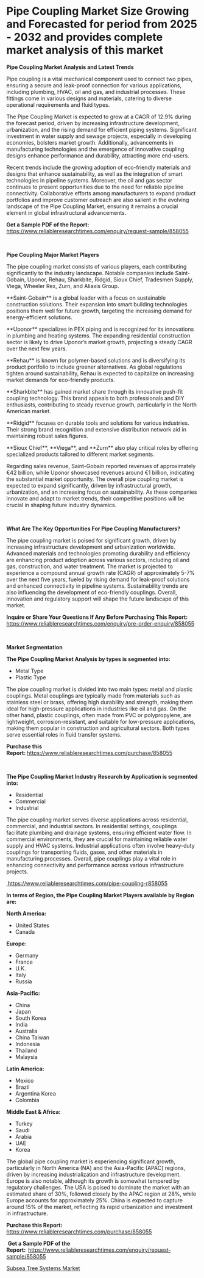 <p><h1>Pipe Coupling Market Size Growing and Forecasted for period from 2025 - 2032 and provides complete market analysis of this market</h1></p><p><strong>Pipe Coupling Market Analysis and Latest Trends</strong></p>
<p><p>Pipe coupling is a vital mechanical component used to connect two pipes, ensuring a secure and leak-proof connection for various applications, including plumbing, HVAC, oil and gas, and industrial processes. These fittings come in various designs and materials, catering to diverse operational requirements and fluid types.</p><p>The Pipe Coupling Market is expected to grow at a CAGR of 12.9% during the forecast period, driven by increasing infrastructure development, urbanization, and the rising demand for efficient piping systems. Significant investment in water supply and sewage projects, especially in developing economies, bolsters market growth. Additionally, advancements in manufacturing technologies and the emergence of innovative coupling designs enhance performance and durability, attracting more end-users.</p><p>Recent trends include the growing adoption of eco-friendly materials and designs that enhance sustainability, as well as the integration of smart technologies in pipeline systems. Moreover, the oil and gas sector continues to present opportunities due to the need for reliable pipeline connectivity. Collaborative efforts among manufacturers to expand product portfolios and improve customer outreach are also salient in the evolving landscape of the Pipe Coupling Market, ensuring it remains a crucial element in global infrastructural advancements.</p></p>
<p><strong>Get a Sample PDF of the Report:&nbsp;</strong> <a href="https://www.reliableresearchtimes.com/enquiry/request-sample/858055?utm_campaign=3108&utm_medium=2&utm_source=Github&utm_content=ia&utm_term=09042025&utm_id=pipe-coupling">https://www.reliableresearchtimes.com/enquiry/request-sample/858055</a></p>
<p>&nbsp;</p>
<p><strong>Pipe Coupling Major Market Players</strong></p>
<p><p>The pipe coupling market consists of various players, each contributing significantly to the industry landscape. Notable companies include Saint-Gobain, Uponor, Rehau, Sharkbite, Ridgid, Sioux Chief, Tradesmen Supply, Viega, Wheeler Rex, Zurn, and Aliaxis Group.</p><p>**Saint-Gobain** is a global leader with a focus on sustainable construction solutions. Their expansion into smart building technologies positions them well for future growth, targeting the increasing demand for energy-efficient solutions.</p><p>**Uponor** specializes in PEX piping and is recognized for its innovations in plumbing and heating systems. The expanding residential construction sector is likely to drive Uponor’s market growth, projecting a steady CAGR over the next few years.</p><p>**Rehau** is known for polymer-based solutions and is diversifying its product portfolio to include greener alternatives. As global regulations tighten around sustainability, Rehau is expected to capitalize on increasing market demands for eco-friendly products.</p><p>**Sharkbite** has gained market share through its innovative push-fit coupling technology. This brand appeals to both professionals and DIY enthusiasts, contributing to steady revenue growth, particularly in the North American market.</p><p>**Ridgid** focuses on durable tools and solutions for various industries. Their strong brand recognition and extensive distribution network aid in maintaining robust sales figures.</p><p>**Sioux Chief**, **Viega**, and **Zurn** also play critical roles by offering specialized products tailored to different market segments.</p><p>Regarding sales revenue, Saint-Gobain reported revenues of approximately €42 billion, while Uponor showcased revenues around €1 billion, indicating the substantial market opportunity. The overall pipe coupling market is expected to expand significantly, driven by infrastructural growth, urbanization, and an increasing focus on sustainability. As these companies innovate and adapt to market trends, their competitive positions will be crucial in shaping future industry dynamics.</p></p>
<p>&nbsp;</p>
<p><strong>What Are The Key Opportunities For Pipe Coupling Manufacturers?</strong></p>
<p><p>The pipe coupling market is poised for significant growth, driven by increasing infrastructure development and urbanization worldwide. Advanced materials and technologies promoting durability and efficiency are enhancing product adoption across various sectors, including oil and gas, construction, and water treatment. The market is projected to experience a compound annual growth rate (CAGR) of approximately 5-7% over the next five years, fueled by rising demand for leak-proof solutions and enhanced connectivity in pipeline systems. Sustainability trends are also influencing the development of eco-friendly couplings. Overall, innovation and regulatory support will shape the future landscape of this market.</p></p>
<p><strong>Inquire or Share Your Questions If Any Before Purchasing This Report:</strong> <a href="https://www.reliableresearchtimes.com/enquiry/pre-order-enquiry/858055?utm_campaign=3108&utm_medium=2&utm_source=Github&utm_content=ia&utm_term=09042025&utm_id=pipe-coupling">https://www.reliableresearchtimes.com/enquiry/pre-order-enquiry/858055</a></p>
<p>&nbsp;</p>
<p><strong>Market Segmentation</strong></p>
<p><strong>The Pipe Coupling Market Analysis by types is segmented into:</strong></p>
<p><ul><li>Metal Type</li><li>Plastic Type</li></ul></p>
<p><p>The pipe coupling market is divided into two main types: metal and plastic couplings. Metal couplings are typically made from materials such as stainless steel or brass, offering high durability and strength, making them ideal for high-pressure applications in industries like oil and gas. On the other hand, plastic couplings, often made from PVC or polypropylene, are lightweight, corrosion-resistant, and suitable for low-pressure applications, making them popular in construction and agricultural sectors. Both types serve essential roles in fluid transfer systems.</p></p>
<p><strong>Purchase this Report:&nbsp;</strong><a href="https://www.reliableresearchtimes.com/purchase/858055?utm_campaign=3108&utm_medium=2&utm_source=Github&utm_content=ia&utm_term=09042025&utm_id=pipe-coupling">https://www.reliableresearchtimes.com/purchase/858055</a></p>
<p>&nbsp;</p>
<p><strong>The Pipe Coupling Market Industry Research by Application is segmented into:</strong></p>
<p><ul><li>Residential</li><li>Commercial</li><li>Industrial</li></ul></p>
<p><p>The pipe coupling market serves diverse applications across residential, commercial, and industrial sectors. In residential settings, couplings facilitate plumbing and drainage systems, ensuring efficient water flow. In commercial environments, they are crucial for maintaining reliable water supply and HVAC systems. Industrial applications often involve heavy-duty couplings for transporting fluids, gases, and other materials in manufacturing processes. Overall, pipe couplings play a vital role in enhancing connectivity and performance across various infrastructure projects.</p></p>
<p><a href="https://www.reliableresearchtimes.com/pipe-coupling-r858055?utm_campaign=3108&utm_medium=2&utm_source=Github&utm_content=ia&utm_term=09042025&utm_id=pipe-coupling">&nbsp;https://www.reliableresearchtimes.com/pipe-coupling-r858055</a></p>
<p><strong>In terms of Region, the Pipe Coupling Market Players available by Region are:</strong></p>
<p>
    <p> <strong> North America: </strong>
        <ul>
            <li>United States</li>
            <li>Canada</li>
        </ul>
        </p> 
    <p> <strong> Europe: </strong>
        <ul>
            <li>Germany</li>
            <li>France</li>
            <li>U.K.</li>
            <li>Italy</li>
            <li>Russia</li>
        </ul>
        </p> 
    <p> <strong> Asia-Pacific: </strong>
        <ul>
            <li>China</li>
            <li>Japan</li>
            <li>South Korea</li>
            <li>India</li>
            <li>Australia</li>
            <li>China Taiwan</li>
            <li>Indonesia</li>
            <li>Thailand</li>
            <li>Malaysia</li>
        </ul>
        </p> 
    <p> <strong> Latin America: </strong>
        <ul>
            <li>Mexico</li>
            <li>Brazil</li>
            <li>Argentina Korea</li>
            <li>Colombia</li>
        </ul>
        </p> 
    <p> <strong> Middle East & Africa: </strong>
        <ul>
            <li>Turkey</li>
            <li>Saudi</li>
            <li>Arabia</li>
            <li>UAE</li>
            <li>Korea</li>
        </ul>
    </p>
    </p>
<p><p>The global pipe coupling market is experiencing significant growth, particularly in North America (NA) and the Asia-Pacific (APAC) regions, driven by increasing industrialization and infrastructure development. Europe is also notable, although its growth is somewhat tempered by regulatory challenges. The USA is poised to dominate the market with an estimated share of 30%, followed closely by the APAC region at 28%, while Europe accounts for approximately 25%. China is expected to capture around 15% of the market, reflecting its rapid urbanization and investment in infrastructure.</p></p>
<p><strong>Purchase this Report: </strong><a href="https://www.reliableresearchtimes.com/purchase/858055?utm_campaign=3108&utm_medium=2&utm_source=Github&utm_content=ia&utm_term=09042025&utm_id=pipe-coupling">https://www.reliableresearchtimes.com/purchase/858055</a></p>
<p>&nbsp;<strong>Get a Sample PDF of the Report:&nbsp;&nbsp;</strong><a href="https://www.reliableresearchtimes.com/enquiry/request-sample/858055?utm_campaign=3108&utm_medium=2&utm_source=Github&utm_content=ia&utm_term=09042025&utm_id=pipe-coupling">https://www.reliableresearchtimes.com/enquiry/request-sample/858055</a></p>
<p><strong></strong></p>
<p><p><a href="https://github.com/xtysizov/Market-Research-Report-List-1/blob/main/subsea-tree-systems-market.md?utm_campaign=3108&utm_medium=2&utm_source=Github&utm_content=ia&utm_term=09042025&utm_id=pipe-coupling">Subsea Tree Systems Market</a></p></p>